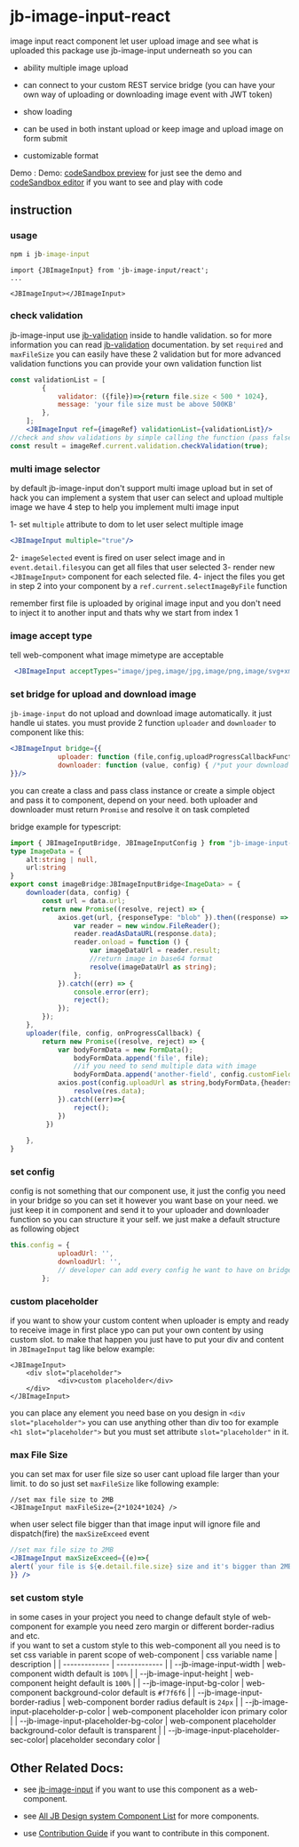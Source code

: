 # jb-image-input-react
image input react component let user upload image and see what is uploaded
this package use jb-image-input underneath so you can 

- ability multiple image upload 

- can connect to your custom REST service bridge (you can have your own way of uploading or downloading image event with JWT token)

- show loading

- can be used in both instant upload or keep image and upload image on form submit

- customizable format

Demo :  Demo: [codeSandbox preview](https://3f63dj.csb.app/samples/jb-image-input) for just see the demo and [codeSandbox editor](https://codesandbox.io/p/sandbox/jb-design-system-3f63dj?file=%2Fsrc%2Fsamples%2FJBImageInput.tsx) if you want to see and play with code

## instruction

### usage

```cmd
npm i jb-image-input
```

```JSX
import {JBImageInput} from 'jb-image-input/react';
...

<JBImageInput></JBImageInput>
```


### check validation

jb-image-input use [jb-validation](https://github.com/javadbat/jb-validation) inside to handle validation. so for more information you can read [jb-validation](https://github.com/javadbat/jb-validation) documentation.
by set `required` and `maxFileSize` you can easily have these 2 validation but for more advanced validation functions you can provide your own validation function list

```jsx
const validationList = [
        {
            validator: ({file})=>{return file.size < 500 * 1024},
            message: 'your file size must be above 500KB'
        },
    ];
    <JBImageInput ref={imageRef} validationList={validationList}/>
//check and show validations by simple calling the function (pass false if you dont want to show error and just want to check silently)
const result = imageRef.current.validation.checkValidation(true);

```

### multi image selector

by default jb-image-input don't support multi image upload but in set of hack you can implement a system that user can select and upload multiple image
we have 4 step to help you implement multi image input

1- set `multiple` attribute to dom to let user select multiple image

```jsx
<JBImageInput multiple="true"/>
```

2- `imageSelected` event is fired on user select image and in `event.detail.files`you can get all files that user selected
3- render new `<JBImageInput>` component for each selected file.
4- inject the files you get in step 2 into your component by a `ref.current.selectImageByFile` function


remember first file is uploaded by original image input and you don't need to inject it to another input and thats why we start from index 1

### image accept type

tell web-component what image mimetype are acceptable

```jsx
 <JBImageInput acceptTypes="image/jpeg,image/jpg,image/png,image/svg+xml"/>
```
### set bridge for upload and download image

`jb-image-input` do not upload and download image automatically. it just handle ui states.
you must provide 2 function `uploader` and `downloader` to component like this:

```jsx
<JBImageInput bridge={{
            uploader: function (file,config,uploadProgressCallbackFunction) { /*put your functionality here*/},
            downloader: function (value, config) { /*put your download functionality here*/}
}}/>
```

you can create a class and pass class instance or create a simple object and pass it to component, depend on your need.
both uploader and downloader must return `Promise` and resolve it on task completed

bridge example for typescript:

```typescript
import { JBImageInputBridge, JBImageInputConfig } from "jb-image-input-react";
type ImageData = {
    alt:string | null,
    url:string
}
export const imageBridge:JBImageInputBridge<ImageData> = {
    downloader(data, config) {
        const url = data.url;
        return new Promise((resolve, reject) => {
            axios.get(url, {responseType: "blob" }).then((response) => {
                var reader = new window.FileReader();
                reader.readAsDataURL(response.data);
                reader.onload = function () {
                    var imageDataUrl = reader.result;
                    //return image in base64 format
                    resolve(imageDataUrl as string);
                };
            }).catch((err) => {
                console.error(err);
                reject();
            });
        });
    },
    uploader(file, config, onProgressCallback) {
        return new Promise((resolve, reject) => { 
            var bodyFormData = new FormData();
                bodyFormData.append('file', file);
                //if you need to send multiple data with image
                bodyFormData.append('another-field', config.customField)
            axios.post(config.uploadUrl as string,bodyFormData,{headers: { "Content-Type": "multipart/form-data" }}).then((res)=>{
                resolve(res.data);
            }).catch((err)=>{
                reject();
            })
         })
       
    },
}
```


### set config

config is not something that our component use, it just the config you need in your bridge so you can set it however you want base on your need. we just keep it in component and send it to your uploader and downloader function so you can structure it your self. we just make a default structure as following object

```javascript
this.config = {
            uploadUrl: '',
            downloadUrl: '',
            // developer can add every config he want to have on bridge functions
        };
```

### custom placeholder
if you want to show your custom content when uploader is empty and ready to receive image in first place ypo can put your own content by using custom slot.
to make that happen you just have to put your div and content in `JBImageInput` tag like below example:

```JSX
<JBImageInput>
    <div slot="placeholder">
            <div>custom placeholder</div>
    </div>
</JBImageInput>
```
you can place any element you need base on you design in `<div slot="placeholder">` you can use anything other than div too for example `<h1 slot="placeholder">` but you must set attribute `slot="placeholder"` in it.

### max File Size

you can set max for user file size so user cant upload file larger than your limit. to do so just set `maxFileSize` like following example:

```JSX
//set max file size to 2MB
<JBImageInput maxFileSize={2*1024*1024} />
```
when user select file bigger than that image input will ignore file and dispatch(fire) the `maxSizeExceed` event
```jsx
//set max file size to 2MB
<JBImageInput maxSizeExceed={(e)=>{
alert(`your file is ${e.detail.file.size} size and it's bigger than 2MB`);
}} />
```
### set custom style

in some cases in your project you need to change default style of web-component for example you need zero margin or different border-radius and etc.    
if you want to set a custom style to this web-component all you need is to set css variable in parent scope of web-component 
| css variable name                     | description                                                                                   |
| -------------                         | -------------                                                                                 |
| --jb-image-input-width                | web-component width default is `100%`                                                         |
| --jb-image-input-height               | web-component height default is `100%`                                                        |
| --jb-image-input-bg-color             | web-component background-color default is `#f7f6f6`                                           |
| --jb-image-input-border-radius        | web-component border radius default is `24px`                                                 |
| --jb-image-input-placeholder-p-color  | web-component placeholder icon primary color                                                   |
| --jb-image-input-placeholder-bg-color | web-component placeholder background-color default is transparent                              |
| --jb-image-input-placeholder-sec-color| placeholder secondary color                                                                   |

## Other Related Docs:

- see [jb-image-input](https://github.com/javadbat/jb-image-input) if you want to use this component as a web-component.

- see [All JB Design system Component List](https://github.com/javadbat/design-system/blob/master/docs/component-list.md) for more components.

- use [Contribution Guide](https://github.com/javadbat/design-system/blob/master/docs/contribution-guide.md) if you want to contribute in this component.